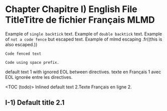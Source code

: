 
# Chapter Chapitre I) English File TitleTitre de fichier Français MLMD<A id="a1"></A>
Example of `single backtick` text.
Example of ``double backtick`` text.
Example of ```not a code fence``` but escaped text.
Example of mlmd escaping .fr((this is also escaped.))

```code
Code fenced text
```

    Code using space prefix.

default text 1 with ignored EOL between directives.
texte en Français 1 avec EOL ignorée entre les directives.

<TOC (todo)>
Inlined default text 2.Texte Français en ligne 2.

## I-1) Default title 2.1